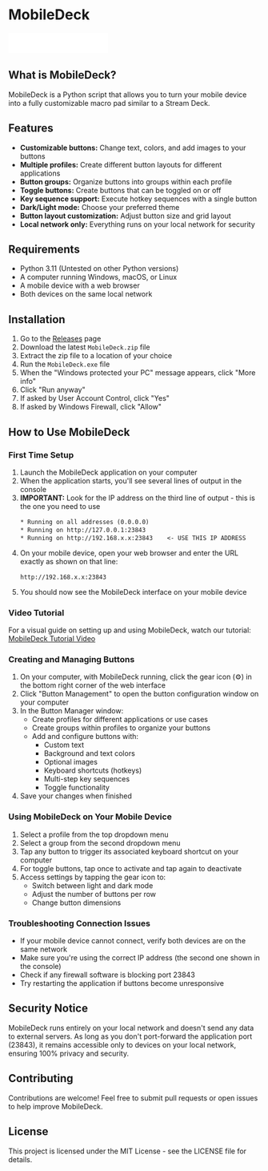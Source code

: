# MobileDeck

![MobileDeck Logo](assets/MDDark.png)

## What is MobileDeck?
MobileDeck is a Python script that allows you to turn your mobile device into a fully customizable macro pad similar to a Stream Deck.

## Features
- **Customizable buttons:** Change text, colors, and add images to your buttons
- **Multiple profiles:** Create different button layouts for different applications
- **Button groups:** Organize buttons into groups within each profile
- **Toggle buttons:** Create buttons that can be toggled on or off
- **Key sequence support:** Execute hotkey sequences with a single button
- **Dark/Light mode:** Choose your preferred theme
- **Button layout customization:** Adjust button size and grid layout
- **Local network only:** Everything runs on your local network for security

## Requirements
- Python 3.11 (Untested on other Python versions)
- A computer running Windows, macOS, or Linux
- A mobile device with a web browser
- Both devices on the same local network

## Installation

1. Go to the [Releases](https://github.com/yourusername/mobiledeck/releases) page
2. Download the latest `MobileDeck.zip` file
3. Extract the zip file to a location of your choice
4. Run the `MobileDeck.exe` file
5. When the "Windows protected your PC" message appears, click "More info"
6. Click "Run anyway"
7. If asked by User Account Control, click "Yes"
8. If asked by Windows Firewall, click "Allow"

## How to Use MobileDeck

### First Time Setup

1. Launch the MobileDeck application on your computer
2. When the application starts, you'll see several lines of output in the console
3. **IMPORTANT:** Look for the IP address on the third line of output - this is the one you need to use
   ```
   * Running on all addresses (0.0.0.0)
   * Running on http://127.0.0.1:23843
   * Running on http://192.168.x.x:23843    <- USE THIS IP ADDRESS
   ```
4. On your mobile device, open your web browser and enter the URL exactly as shown on that line:
   ```
   http://192.168.x.x:23843
   ```
5. You should now see the MobileDeck interface on your mobile device

### Video Tutorial

For a visual guide on setting up and using MobileDeck, watch our tutorial:
[MobileDeck Tutorial Video](https://www.youtube.com/watch?v=your_video_id)

### Creating and Managing Buttons

1. On your computer, with MobileDeck running, click the gear icon (⚙️) in the bottom right corner of the web interface
2. Click "Button Management" to open the button configuration window on your computer
3. In the Button Manager window:
   - Create profiles for different applications or use cases
   - Create groups within profiles to organize your buttons
   - Add and configure buttons with:
     - Custom text
     - Background and text colors
     - Optional images
     - Keyboard shortcuts (hotkeys)
     - Multi-step key sequences
     - Toggle functionality
4. Save your changes when finished

### Using MobileDeck on Your Mobile Device

1. Select a profile from the top dropdown menu
2. Select a group from the second dropdown menu
3. Tap any button to trigger its associated keyboard shortcut on your computer
4. For toggle buttons, tap once to activate and tap again to deactivate
5. Access settings by tapping the gear icon to:
   - Switch between light and dark mode
   - Adjust the number of buttons per row
   - Change button dimensions

### Troubleshooting Connection Issues

- If your mobile device cannot connect, verify both devices are on the same network
- Make sure you're using the correct IP address (the second one shown in the console)
- Check if any firewall software is blocking port 23843
- Try restarting the application if buttons become unresponsive

## Security Notice

MobileDeck runs entirely on your local network and doesn't send any data to external servers. As long as you don't port-forward the application port (23843), it remains accessible only to devices on your local network, ensuring 100% privacy and security.

## Contributing

Contributions are welcome! Feel free to submit pull requests or open issues to help improve MobileDeck.

## License

This project is licensed under the MIT License - see the LICENSE file for details.
